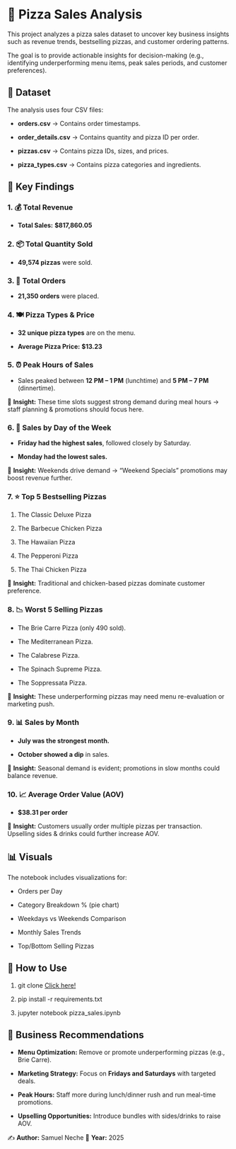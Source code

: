 🍕 Pizza Sales Analysis
=======================

This project analyzes a pizza sales dataset to uncover key business insights such as revenue trends, bestselling pizzas, and customer ordering patterns.

The goal is to provide actionable insights for decision-making (e.g., identifying underperforming menu items, peak sales periods, and customer preferences).

📂 Dataset
----------

The analysis uses four CSV files:

*   **orders.csv** → Contains order timestamps.
    
*   **order\_details.csv** → Contains quantity and pizza ID per order.
    
*   **pizzas.csv** → Contains pizza IDs, sizes, and prices.
    
*   **pizza\_types.csv** → Contains pizza categories and ingredients.
    

🔑 Key Findings
---------------

### 1\. 💰 Total Revenue

*   **Total Sales:** **$817,860.05**
    

### 2\. 📦 Total Quantity Sold

*   **49,574 pizzas** were sold.
    

### 3\. 🛒 Total Orders

*   **21,350 orders** were placed.
    

### 4\. 🍽️ Pizza Types & Price

*   **32 unique pizza types** are on the menu.
    
*   **Average Pizza Price:** **$13.23**
    

### 5\. ⏰ Peak Hours of Sales

*   Sales peaked between **12 PM – 1 PM** (lunchtime) and **5 PM – 7 PM** (dinnertime).
    

📌 **Insight:** These time slots suggest strong demand during meal hours → staff planning & promotions should focus here.

### 6\. 📅 Sales by Day of the Week

*   **Friday had the highest sales**, followed closely by Saturday.
    
*   **Monday had the lowest sales.**
    

📌 **Insight:** Weekends drive demand → “Weekend Specials” promotions may boost revenue further.

### 7\. ⭐ Top 5 Bestselling Pizzas

1.  The Classic Deluxe Pizza
    
2.  The Barbecue Chicken Pizza
    
3.  The Hawaiian Pizza
    
4.  The Pepperoni Pizza
    
5.  The Thai Chicken Pizza
    

📌 **Insight:** Traditional and chicken-based pizzas dominate customer preference.

### 8\. 📉 Worst 5 Selling Pizzas

*   The Brie Carre Pizza (only 490 sold).
    
*   The Mediterranean Pizza.
    
*   The Calabrese Pizza.
    
*   The Spinach Supreme Pizza.
    
*   The Soppressata Pizza.
    

📌 **Insight:** These underperforming pizzas may need menu re-evaluation or marketing push.

### 9\. 📊 Sales by Month

*   **July was the strongest month.**
    
*   **October showed a dip** in sales.
    

📌 **Insight:** Seasonal demand is evident; promotions in slow months could balance revenue.

### 10\. 📈 Average Order Value (AOV)

*   **$38.31 per order**
    

📌 **Insight:** Customers usually order multiple pizzas per transaction. Upselling sides & drinks could further increase AOV.

📊 Visuals
----------

The notebook includes visualizations for:

*   Orders per Day
    
*   Category Breakdown % (pie chart)
    
*   Weekdays vs Weekends Comparison
    
*   Monthly Sales Trends
    
*   Top/Bottom Selling Pizzas
    

🚀 How to Use
-------------

1.  git clone [Click here!](https://github.com/Samuel-Neche/Pizza-Place-Sales-Analysis-Data-Analysis-with-Python.git)
    
2.  pip install -r requirements.txt
    
3.  jupyter notebook pizza\_sales.ipynb
    

📌 Business Recommendations
---------------------------

*   **Menu Optimization:** Remove or promote underperforming pizzas (e.g., Brie Carre).
    
*   **Marketing Strategy:** Focus on **Fridays and Saturdays** with targeted deals.
    
*   **Peak Hours:** Staff more during lunch/dinner rush and run meal-time promotions.
    
*   **Upselling Opportunities:** Introduce bundles with sides/drinks to raise AOV.
    

✍️ **Author:** Samuel Neche
📅 **Year:** 2025
